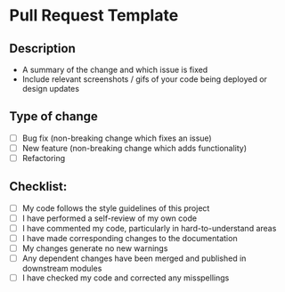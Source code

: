 # Pull Request Template
## Description
* A summary of the change and which issue is fixed 
* Include relevant screenshots / gifs of your code being deployed or design updates

## Type of change
- [ ] Bug fix (non-breaking change which fixes an issue)
- [ ] New feature (non-breaking change which adds functionality)
- [ ] Refactoring

## Checklist:
- [ ] My code follows the style guidelines of this project
- [ ] I have performed a self-review of my own code
- [ ] I have commented my code, particularly in hard-to-understand areas
- [ ] I have made corresponding changes to the documentation
- [ ] My changes generate no new warnings
- [ ] Any dependent changes have been merged and published in downstream modules
- [ ] I have checked my code and corrected any misspellings
